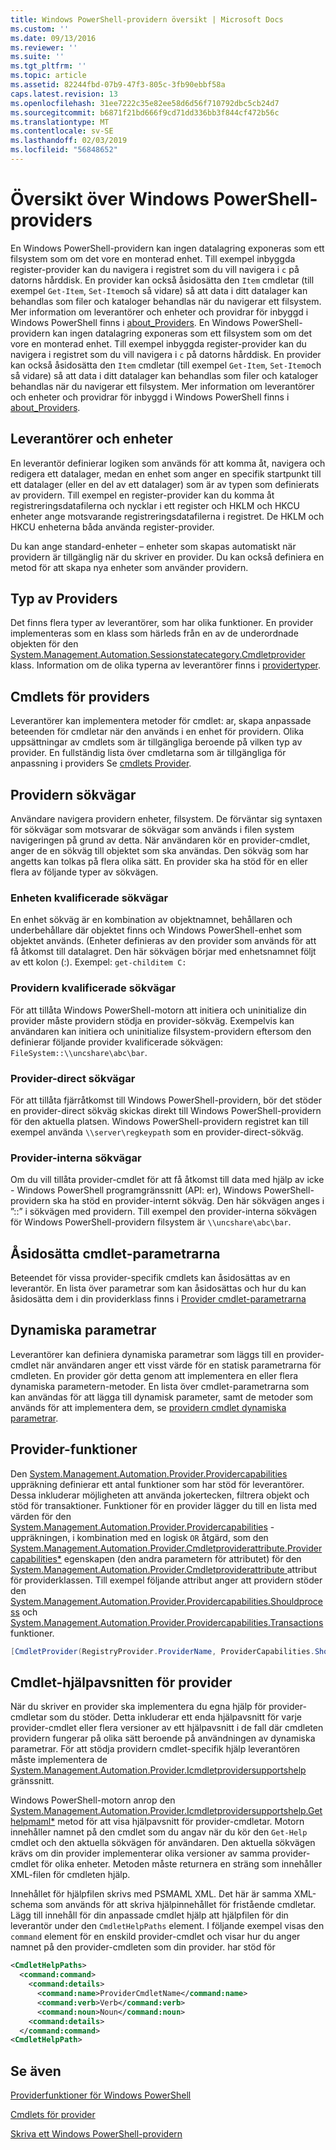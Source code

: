 ```yaml
---
title: Windows PowerShell-providern översikt | Microsoft Docs
ms.custom: ''
ms.date: 09/13/2016
ms.reviewer: ''
ms.suite: ''
ms.tgt_pltfrm: ''
ms.topic: article
ms.assetid: 82244fbd-07b9-47f3-805c-3fb90ebbf58a
caps.latest.revision: 13
ms.openlocfilehash: 31ee7222c35e82ee58d6d56f710792dbc5cb24d7
ms.sourcegitcommit: b6871f21bd666f9cd71dd336bb3f844cf472b56c
ms.translationtype: MT
ms.contentlocale: sv-SE
ms.lasthandoff: 02/03/2019
ms.locfileid: "56848652"
---
```

# <a name="windows-powershell-provider-overview"></a>Översikt över Windows PowerShell-providers

En Windows PowerShell-providern kan ingen datalagring exponeras som ett filsystem som om det vore en monterad enhet. Till exempel inbyggda register-provider kan du navigera i registret som du vill navigera i `c` på datorns hårddisk. En provider kan också åsidosätta den `Item` cmdletar (till exempel `Get-Item`, `Set-Item`och så vidare) så att data i ditt datalager kan behandlas som filer och kataloger behandlas när du navigerar ett filsystem. Mer information om leverantörer och enheter och providrar för inbyggd i Windows PowerShell finns i [about_Providers](/powershell/module/microsoft.powershell.core/about/about_providers).
En Windows PowerShell-providern kan ingen datalagring exponeras som ett filsystem som om det vore en monterad enhet. Till exempel inbyggda register-provider kan du navigera i registret som du vill navigera i `c` på datorns hårddisk. En provider kan också åsidosätta den `Item` cmdletar (till exempel `Get-Item`, `Set-Item`och så vidare) så att data i ditt datalager kan behandlas som filer och kataloger behandlas när du navigerar ett filsystem. Mer information om leverantörer och enheter och providrar för inbyggd i Windows PowerShell finns i [about_Providers](/powershell/module/microsoft.powershell.core/about/about_providers).

## <a name="providers-and-drives"></a>Leverantörer och enheter

En leverantör definierar logiken som används för att komma åt, navigera och redigera ett datalager, medan en enhet som anger en specifik startpunkt till ett datalager (eller en del av ett datalager) som är av typen som definierats av providern. Till exempel en register-provider kan du komma åt registreringsdatafilerna och nycklar i ett register och HKLM och HKCU enheter ange motsvarande registreringsdatafilerna i registret. De HKLM och HKCU enheterna båda använda register-provider.

Du kan ange standard-enheter – enheter som skapas automatiskt när providern är tillgänglig när du skriver en provider. Du kan också definiera en metod för att skapa nya enheter som använder providern.

## <a name="type-of-providers"></a>Typ av Providers

Det finns flera typer av leverantörer, som har olika funktioner. En provider implementeras som en klass som härleds från en av de underordnade objekten för den [System.Management.Automation.Sessionstatecategory.Cmdletprovider](/dotnet/api/System.Management.Automation.SessionStateCategory.CmdletProvider) klass. Information om de olika typerna av leverantörer finns i [providertyper](./provider-types.md).

## <a name="provider-cmdlets"></a>Cmdlets för providers

Leverantörer kan implementera metoder för cmdlet: ar, skapa anpassade beteenden för cmdletar när den används i en enhet för providern. Olika uppsättningar av cmdlets som är tillgängliga beroende på vilken typ av provider. En fullständig lista över cmdletarna som är tillgängliga för anpassning i providers Se [cmdlets Provider](./provider-cmdlets.md).

## <a name="provider-paths"></a>Providern sökvägar

Användare navigera providern enheter, filsystem. De förväntar sig syntaxen för sökvägar som motsvarar de sökvägar som används i filen system navigeringen på grund av detta. När användaren kör en provider-cmdlet, anger de en sökväg till objektet som ska användas. Den sökväg som har angetts kan tolkas på flera olika sätt. En provider ska ha stöd för en eller flera av följande typer av sökvägen.

### <a name="drive-qualified-paths"></a>Enheten kvalificerade sökvägar

En enhet sökväg är en kombination av objektnamnet, behållaren och underbehållare där objektet finns och Windows PowerShell-enhet som objektet används. (Enheter definieras av den provider som används för att få åtkomst till datalagret. Den här sökvägen börjar med enhetsnamnet följt av ett kolon (:). Exempel: `get-childitem C:`

### <a name="provider-qualified-paths"></a>Providern kvalificerade sökvägar

För att tillåta Windows PowerShell-motorn att initiera och uninitialize din provider måste providern stödja en provider-sökväg. Exempelvis kan användaren kan initiera och uninitialize filsystem-providern eftersom den definierar följande provider kvalificerade sökvägen: `FileSystem::\\uncshare\abc\bar`.

### <a name="provider-direct-paths"></a>Provider-direct sökvägar

För att tillåta fjärråtkomst till Windows PowerShell-providern, bör det stöder en provider-direct sökväg skickas direkt till Windows PowerShell-providern för den aktuella platsen. Windows PowerShell-providern registret kan till exempel använda `\\server\regkeypath` som en provider-direct-sökväg.

### <a name="provider-internal-paths"></a>Provider-interna sökvägar

Om du vill tillåta provider-cmdlet för att få åtkomst till data med hjälp av icke - Windows PowerShell programgränssnitt (API: er), Windows PowerShell-providern ska ha stöd en provider-internt sökväg. Den här sökvägen anges i ”::” i sökvägen med providern. Till exempel den provider-interna sökvägen för Windows PowerShell-providern filsystem är `\\uncshare\abc\bar`.

## <a name="overriding-cmdlet-parameters"></a>Åsidosätta cmdlet-parametrarna

Beteendet för vissa provider-specifik cmdlets kan åsidosättas av en leverantör. En lista över parametrar som kan åsidosättas och hur du kan åsidosätta dem i din providerklass finns i [Provider cmdlet-parametrarna](./provider-cmdlet-parameters.md)

## <a name="dynamic-parameters"></a>Dynamiska parametrar

Leverantörer kan definiera dynamiska parametrar som läggs till en provider-cmdlet när användaren anger ett visst värde för en statisk parametrarna för cmdleten. En provider gör detta genom att implementera en eller flera dynamiska parametern-metoder. En lista över cmdlet-parametrarna som kan användas för att lägga till dynamisk parameter, samt de metoder som används för att implementera dem, se [providern cmdlet dynamiska parametrar](./provider-cmdlet-dynamic-parameters.md).

## <a name="provider-capabilities"></a>Provider-funktioner

Den [System.Management.Automation.Provider.Providercapabilities](/dotnet/api/System.Management.Automation.Provider.ProviderCapabilities) uppräkning definierar ett antal funktioner som har stöd för leverantörer. Dessa inkluderar möjligheten att använda jokertecken, filtrera objekt och stöd för transaktioner. Funktioner för en provider lägger du till en lista med värden för den [System.Management.Automation.Provider.Providercapabilities](/dotnet/api/System.Management.Automation.Provider.ProviderCapabilities) -uppräkningen, i kombination med en logisk `OR` åtgärd, som den [ System.Management.Automation.Provider.Cmdletproviderattribute.Providercapabilities*](/dotnet/api/System.Management.Automation.Provider.CmdletProviderAttribute.ProviderCapabilities) egenskapen (den andra parametern för attributet) för den [System.Management.Automation.Provider.Cmdletproviderattribute ](/dotnet/api/System.Management.Automation.Provider.CmdletProviderAttribute) attribut för providerklassen. Till exempel följande attribut anger att providern stöder den [System.Management.Automation.Provider.Providercapabilities.Shouldprocess](/dotnet/api/System.Management.Automation.Provider.ProviderCapabilities.ShouldProcess) och [ System.Management.Automation.Provider.Providercapabilities.Transactions](/dotnet/api/System.Management.Automation.Provider.ProviderCapabilities.Transactions) funktioner.

```csharp
[CmdletProvider(RegistryProvider.ProviderName, ProviderCapabilities.ShouldProcess | ProviderCapabilities.Transactions)]

```

## <a name="provider-cmdlet-help"></a>Cmdlet-hjälpavsnitten för provider

När du skriver en provider ska implementera du egna hjälp för provider-cmdletar som du stöder. Detta inkluderar ett enda hjälpavsnitt för varje provider-cmdlet eller flera versioner av ett hjälpavsnitt i de fall där cmdleten providern fungerar på olika sätt beroende på användningen av dynamiska parametrar. För att stödja providern cmdlet-specifik hjälp leverantören måste implementera de [System.Management.Automation.Provider.Icmdletprovidersupportshelp](/dotnet/api/System.Management.Automation.Provider.ICmdletProviderSupportsHelp) gränssnitt.

Windows PowerShell-motorn anrop den [System.Management.Automation.Provider.Icmdletprovidersupportshelp.Gethelpmaml*](/dotnet/api/System.Management.Automation.Provider.ICmdletProviderSupportsHelp.GetHelpMaml) metod för att visa hjälpavsnitt för provider-cmdletar. Motorn innehåller namnet på den cmdlet som du angav när du kör den `Get-Help` cmdlet och den aktuella sökvägen för användaren. Den aktuella sökvägen krävs om din provider implementerar olika versioner av samma provider-cmdlet för olika enheter. Metoden måste returnera en sträng som innehåller XML-filen för cmdleten hjälp.

Innehållet för hjälpfilen skrivs med PSMAML XML. Det här är samma XML-schema som används för att skriva hjälpinnehållet för fristående cmdletar. Lägg till innehåll för din anpassade cmdlet hjälp att hjälpfilen för din leverantör under den `CmdletHelpPaths` element. I följande exempel visas den `command` element för en enskild provider-cmdlet och visar hur du anger namnet på den provider-cmdleten som din provider. har stöd för

```xml
<CmdletHelpPaths>
  <command:command>
    <command:details>
      <command:name>ProviderCmdletName</command:name>
      <command:verb>Verb</command:verb>
      <command:noun>Noun</command:noun>
    <command:details>
  </command:command>
<CmdletHelpPath>
```

## <a name="see-also"></a>Se även

[Providerfunktioner för Windows PowerShell](./provider-types.md)

[Cmdlets för provider](./provider-cmdlets.md)

[Skriva ett Windows PowerShell-providern](./writing-a-windows-powershell-provider.md)